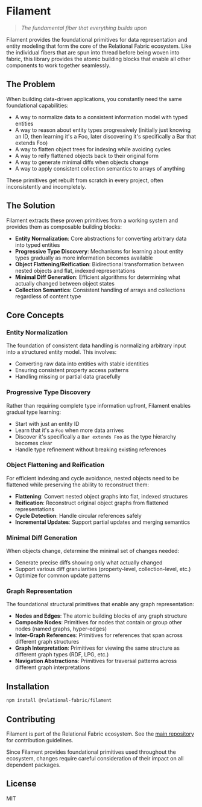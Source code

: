 # Filament

> *The fundamental fiber that everything builds upon*

Filament provides the foundational primitives for data representation and entity modeling that form the core of the Relational Fabric ecosystem. Like the individual fibers that are spun into thread before being woven into fabric, this library provides the atomic building blocks that enable all other components to work together seamlessly.

## The Problem

When building data-driven applications, you constantly need the same foundational capabilities:

- A way to normalize data to a consistent information model with typed entities
- A way to reason about entity types progressively (initially just knowing an ID, then learning it's a Foo, later discovering it's specifically a Bar that extends Foo)
- A way to flatten object trees for indexing while avoiding cycles
- A way to reify flattened objects back to their original form
- A way to generate minimal diffs when objects change
- A way to apply consistent collection semantics to arrays of anything

These primitives get rebuilt from scratch in every project, often inconsistently and incompletely.

## The Solution

Filament extracts these proven primitives from a working system and provides them as composable building blocks:

- **Entity Normalization**: Core abstractions for converting arbitrary data into typed entities
- **Progressive Type Discovery**: Mechanisms for learning about entity types gradually as more information becomes available
- **Object Flattening/Reification**: Bidirectional transformation between nested objects and flat, indexed representations
- **Minimal Diff Generation**: Efficient algorithms for determining what actually changed between object states
- **Collection Semantics**: Consistent handling of arrays and collections regardless of content type

## Core Concepts

### Entity Normalization

The foundation of consistent data handling is normalizing arbitrary input into a structured entity model. This involves:

- Converting raw data into entities with stable identities
- Ensuring consistent property access patterns
- Handling missing or partial data gracefully

### Progressive Type Discovery

Rather than requiring complete type information upfront, Filament enables gradual type learning:

- Start with just an entity ID
- Learn that it's a `Foo` when more data arrives
- Discover it's specifically a `Bar extends Foo` as the type hierarchy becomes clear
- Handle type refinement without breaking existing references

### Object Flattening and Reification

For efficient indexing and cycle avoidance, nested objects need to be flattened while preserving the ability to reconstruct them:

- **Flattening**: Convert nested object graphs into flat, indexed structures
- **Reification**: Reconstruct original object graphs from flattened representations
- **Cycle Detection**: Handle circular references safely
- **Incremental Updates**: Support partial updates and merging semantics

### Minimal Diff Generation

When objects change, determine the minimal set of changes needed:

- Generate precise diffs showing only what actually changed
- Support various diff granularities (property-level, collection-level, etc.)
- Optimize for common update patterns

### Graph Representation

The foundational structural primitives that enable any graph representation:

- **Nodes and Edges**: The atomic building blocks of any graph structure
- **Composite Nodes**: Primitives for nodes that contain or group other nodes (named graphs, hyper-edges)
- **Inter-Graph References**: Primitives for references that span across different graph structures
- **Graph Interpretation**: Primitives for viewing the same structure as different graph types (RDF, LPG, etc.)
- **Navigation Abstractions**: Primitives for traversal patterns across different graph interpretations

## Installation

```bash
npm install @relational-fabric/filament
```

## Contributing

Filament is part of the Relational Fabric ecosystem. See the [main repository](../../) for contribution guidelines.

Since Filament provides foundational primitives used throughout the ecosystem, changes require careful consideration of their impact on all dependent packages.

## License

MIT